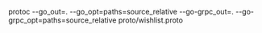 protoc --go_out=. --go_opt=paths=source_relative --go-grpc_out=. --go-grpc_opt=paths=source_relative proto/wishlist.proto
